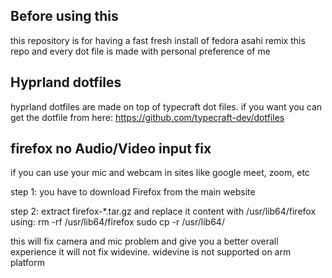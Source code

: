 ## Before using this
this repository is for having a fast fresh install of fedora asahi remix
this repo and every dot file is made with personal preference of me

## Hyprland dotfiles
hyprland dotfiles are made on top of typecraft dot files.
if you want you can get the dotfile from here:
https://github.com/typecraft-dev/dotfiles

## firefox no Audio/Video input fix
if you can use your mic and webcam in sites like google meet, zoom, etc

step 1: you have to download Firefox from the main website

step 2: extract firefox-*.tar.gz and replace it content with /usr/lib64/firefox using:
rm -rf /usr/lib64/firefox
sudo cp -r <downloaded firefox locatoin> /usr/lib64/

this will fix camera and mic problem and give you a better overall experience 
it will not fix widevine. widevine is not supported on arm platform
